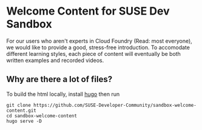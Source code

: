 # Welcome Content for SUSE Dev Sandbox

For our users who aren't experts in Cloud Foundry (Read: most everyone), we would like to provide a good, stress-free introduction. To accomodate different learning styles, each piece of content will eventually be both written examples and recorded videos.

## Why are there a lot of files?

To build the html locally, install [hugo](https://gohugo.io/getting-started/quick-start/#step-1-install-hugo) then run

```
git clone https://github.com/SUSE-Developer-Community/sandbox-welcome-content.git
cd sandbox-welcome-content
hugo serve -D
```

